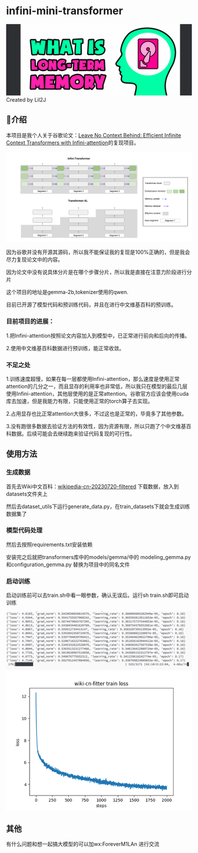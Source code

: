# infini-mini-transformer

![封面图](./assets/fengmian.png)
Created by Lil2J
## 📝介绍
本项目是我个人关于谷歌论文：[Leave No Context Behind: Efficient Infinite Context Transformers with Infini-attention](https://arxiv.org/pdf/2404.07143.pdf)的复现项目。

![架构图](./assets/jiagou.png)

因为谷歌并没有开源其源码，所以我不能保证我的复现是100%正确的，但是我会尽力复现论文中的内容。

因为论文中没有说具体分片是在哪个步骤分片，所以我是直接在注意力阶段进行分片

这个项目的地址是gemma-2b,tokenizer使用的qwen.

目前已开源了模型代码和预训练代码，并且在进行中文维基百科的预训练。


### 目前项目的进展：

1.把Infini-attention按照论文内容加入到模型中，已正常进行前向和后向的传播。

2.使用中文维基百科数据进行预训练，能正常收敛。

### 不足之处

1.训练速度超慢，如果在每一层都使用Infini-attention，那么速度是使用正常attention的几分之一，而且显存的利用率也非常低，所以我只在模型的最后几层使用Infini-attention，其他层使用的是正常attention。谷歌官方应该会使用cuda库去加速，但是我能力有限，只能使用正常的torch算子去实现。

2.占用显存也比正常attention大很多，不过这也是正常的，毕竟多了其他参数。

3.没有跑很多数据去验证方法的有效性，因为资源有限，所以只跑了个中文维基百科数据。后续可能会去继续跑来验证代码复现的可行性。

## 使用方法

### 生成数据

首先去Wiki中文百科：[wikipedia-cn-20230720-filtered](https://huggingface.co/datasets/pleisto/wikipedia-cn-20230720-filtered) 下载数据，放入到datasets文件夹上

然后去dataset_utils下运行generate_data.py，在train_datasets下就会生成训练数据集了

### 模型代码处理

然后去按照requirements.txt安装依赖

安装完之后就把transformers库中的models/gemma/中的 modeling_gemma.py和configuration_gemma.py 替换为项目中的同名文件


### 启动训练

启动训练前可以去train.sh中看一眼参数，确认无误后。运行sh train.sh即可启动训练

![训练截图](./assets/training.png)
![loss截图](./assets/loss.png)

## 其他
有什么问题和想一起搞大模型的可以加wx:ForeverM1LAn 进行交流





